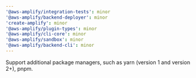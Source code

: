 ```yaml
---
'@aws-amplify/integration-tests': minor
'@aws-amplify/backend-deployer': minor
'create-amplify': minor
'@aws-amplify/plugin-types': minor
'@aws-amplify/cli-core': minor
'@aws-amplify/sandbox': minor
'@aws-amplify/backend-cli': minor
---
```


Support additional package managers, such as yarn (version 1 and version 2+), pnpm.
